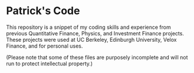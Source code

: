 # Patrick's Code
This repository is a snippet of my coding skills and experience from previous Quantitative Finance, Physics, and Investment Finance projects. These projects were used at UC Berkeley, Edinburgh University, Velox Finance, and for personal uses.

(Please note that some of these files are purposely incomplete and will not run to protect intellectual property.)
